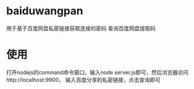 # baiduwangpan
用于基于百度网盘私密链接获取连接的密码  查询百度网盘提取码
# 使用
打开nodejs的command命令窗口，输入node server.js即可，然后浏览器访问http://localhost:9900，
输入百度分享的私密链接，点击查询即可
